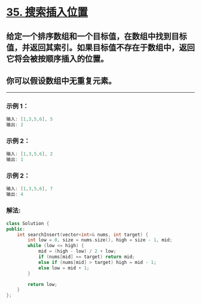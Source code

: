 # **[35. 搜索插入位置](https://leetcode-cn.com/problems/search-insert-position/)**

##  给定一个排序数组和一个目标值，在数组中找到目标值，并返回其索引。如果目标值不存在于数组中，返回它将会被按顺序插入的位置。

## 你可以假设数组中无重复元素。

---

### **示例 1：**

```c
输入: [1,3,5,6], 5
输出: 2
```

### **示例 2：**

```c
输入: [1,3,5,6], 2
输出: 1
```

### **示例 2：**

```c
输入: [1,3,5,6], 7
输出: 4
```

### **解法:**

```c++
class Solution {
public:
    int searchInsert(vector<int>& nums, int target) {
        int low = 0, size = nums.size(), high = size - 1, mid;
        while (low <= high) {
            mid = (high - low) / 2 + low;
            if (nums[mid] == target) return mid;
            else if (nums[mid] > target) high = mid - 1;
            else low = mid + 1;
        }

        return low;
    }
};
```
